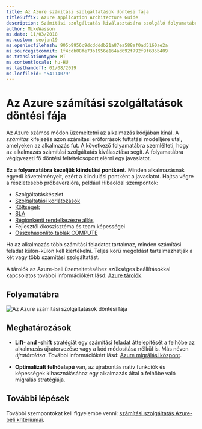 ```yaml
---
title: Az Azure számítási szolgáltatások döntési fája
titleSuffix: Azure Application Architecture Guide
description: Számítási szolgáltatás kiválasztására szolgáló folyamatábra.
author: MikeWasson
ms.date: 11/03/2018
ms.custom: seojan19
ms.openlocfilehash: 905b9956c9dcddddb21a87ea588af0ad5160ae2a
ms.sourcegitcommit: 1f4cdb08fe73b1956e164ad692f792f9f635b409
ms.translationtype: MT
ms.contentlocale: hu-HU
ms.lasthandoff: 01/08/2019
ms.locfileid: "54114079"
---
```

# <a name="decision-tree-for-azure-compute-services"></a>Az Azure számítási szolgáltatások döntési fája

Az Azure számos módon üzemeltetni az alkalmazás kódjában kínál. A *számítás* kifejezés azon számítási erőforrások futtatási modelljére utal, amelyeken az alkalmazás fut. A következő folyamatábra szemlélteti, hogy az alkalmazás számítási szolgáltatás kiválasztása segít. A folyamatábra végigvezeti fő döntési feltételcsoport elérni egy javaslatot.

**Ez a folyamatábra kezeljük kiindulási pontként.** Minden alkalmazásnak egyedi követelményeit, ezért a kiindulási pontként a javaslatot. Hajtsa végre a részletesebb próbaverzióra, például Hibaoldal szempontok:

- Szolgáltatáskészlet
- [Szolgáltatási korlátozások](/azure/azure-subscription-service-limits)
- [Költségek](https://azure.microsoft.com/pricing/)
- [SLA](https://azure.microsoft.com/support/legal/sla/)
- [Régiónkénti rendelkezésre állás](https://azure.microsoft.com/global-infrastructure/services/)
- Fejlesztői ökoszisztéma és team képességei
- [Összehasonlító táblák COMPUTE](./compute-comparison.md)

Ha az alkalmazás több számítási feladatot tartalmaz, minden számítási feladat külön-külön kell kiértékelni. Teljes körű megoldást tartalmazhatják a két vagy több számítási szolgáltatást.

A tárolók az Azure-beli üzemeltetéséhez szükséges beállításokkal kapcsolatos további információkért lásd: [Azure tárolók](https://azure.microsoft.com/overview/containers/).

## <a name="flowchart"></a>Folyamatábra

![Az Azure számítási szolgáltatások döntési fája](../images/compute-decision-tree.svg)

## <a name="definitions"></a>Meghatározások

- **Lift- and -shift** stratégiát egy számítási feladat áttelepítését a felhőbe az alkalmazás újratervezése vagy a kód módosítása nélkül is. Más néven *újratárolása*. További információkért lásd: [Azure migrálási központ](https://azure.microsoft.com/migration/).

- **Optimalizált felhőalapú** van, az újrabontás natív funkciók és képességek kihasználásához egy alkalmazás által a felhőbe való migrálás stratégiája.

## <a name="next-steps"></a>További lépések

További szempontokat kell figyelembe venni: [számítási szolgáltatás Azure-beli kritériumai](./compute-comparison.md).
